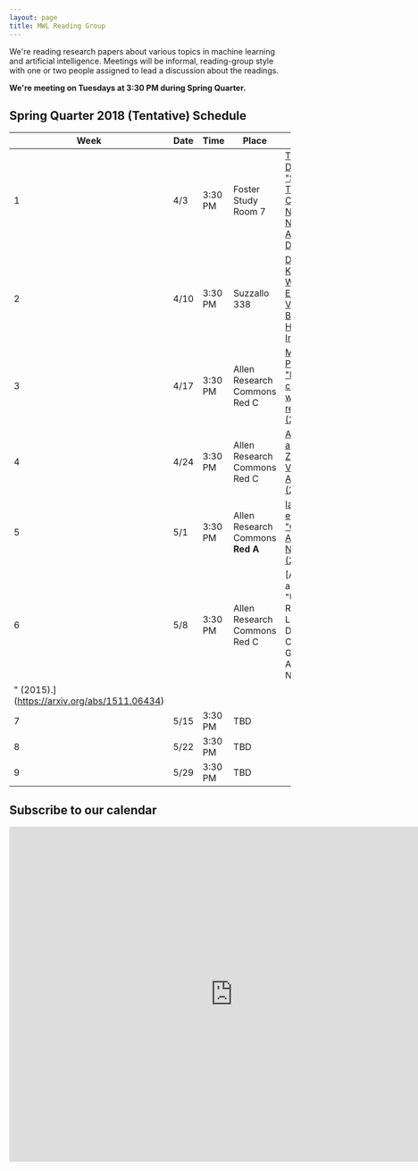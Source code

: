 ```yaml
---
layout: page
title: MWL Reading Group
---
```


We're reading research papers about various topics in machine learning and
artificial intelligence. Meetings will be informal, reading-group style with one
or two people assigned to lead a discussion about the readings.

**We're meeting on Tuesdays at 3:30 PM during Spring Quarter.**

## Spring Quarter 2018 (Tentative) Schedule

| Week | Date | Time | Place | Paper |
|------|------|---------|---------|----------------------------------------------------------------------------------------------------------------------------------------------------------------------------------------------------------------------------------------------------------------|
| 1 | 4/3 | 3:30 PM | Foster Study Room 7 | [Tommaso Dreossi et al. "Systematic Testing of Convolutional Neural Networks for Autonomous Driving" (2017).](https://arxiv.org/abs/1708.03309) |
| 2 | 4/10 | 3:30 PM | Suzzallo 338 | [Diederik P Kingma, Max Welling "Auto-Encoding Variational Bayes" (2013)](https://arxiv.org/abs/1312.6114) <br> [Helpful Video Introduction](https://www.youtube.com/watch?v=9zKuYvjFFS8) |
| 3 | 4/17 | 3:30 PM | Allen Research Commons Red C | [Matthew E. Peters et al. "Deep contextualized word representations" (2018).](https://arxiv.org/abs/1802.05365)  | 
| 4 | 4/24 | 3:30 PM | Allen Research Commons Red C | [Alex Gittens et al. "Skip-Gram – Zipf + Uniform = Vector Additivity" (2017).](http://www.aclweb.org/anthology/P17-1007) |
| 5 | 5/1 | 3:30 PM | Allen Research Commons <b>Red A</b> | [Ian Goodfellow et al. "Generative Adversarial Networks" (2014).](https://arxiv.org/abs/1406.2661) |
| 6 | 5/8 | 3:30 PM | Allen Research Commons Red C | [Alec Radford et al. "Unsupervised Representation Learning with Deep Convolutional Generative Adversarial Networks
" (2015).](https://arxiv.org/abs/1511.06434) |
| 7 | 5/15 | 3:30 PM | TBD |  |
| 8 | 5/22 | 3:30 PM | TBD |  |
| 9 | 5/29 | 3:30 PM | TBD |  |


## Subscribe to our calendar

<iframe src="https://calendar.google.com/calendar/embed?src=n1h36rcrbe7fj7fk78bthomjt8%40group.calendar.google.com&ctz=America/Los_Angeles" style="border: 0" width="800" height="600" frameborder="0" scrolling="no"></iframe>
